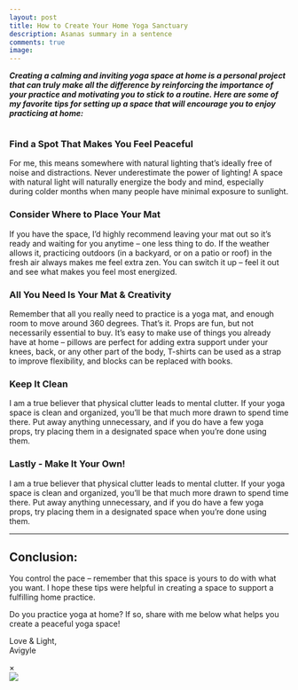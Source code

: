 ```yaml
---
layout: post
title: How to Create Your Home Yoga Sanctuary
description: Asanas summary in a sentence
comments: true
image: 
---
```

<p>
<i><strong>Creating a calming and inviting yoga space at home is a personal project that can truly make all the difference by reinforcing the importance of your practice and motivating you to stick to a routine. Here are some of my favorite tips for setting up a space that will encourage you to enjoy practicing at home:</strong></i>
<p>

<span class="image right hover-img"><img onclick="openModal();currentSlide(1)" src="{% link assets/images/homespace1.webp %}" alt="" /></span>
<h3>Find a Spot That Makes You Feel Peaceful</h3>
<p>
For me, this means somewhere with natural lighting that’s ideally free of noise and distractions. Never underestimate the power of lighting! A space with natural light will naturally energize the body and mind, especially during colder months when many people have minimal exposure to sunlight.

<h3>Consider Where to Place Your Mat</h3>
<p>
If you have the space, I’d highly recommend leaving your mat out so it’s ready and waiting for you anytime – one less thing to do. If the weather allows it, practicing outdoors (in a backyard, or on a patio or roof) in the fresh air always makes me feel extra zen. You can switch it up – feel it out and see what makes you feel most energized.

<h3>All You Need Is Your Mat & Creativity</h3>
<p>
Remember that all you really need to practice is a yoga mat, and enough room to move around 360 degrees. That’s it. Props are fun, but not necessarily essential to buy. It’s easy to make use of things you already have at home – pillows are perfect for adding extra support under your knees, back, or any other part of the body, T-shirts can be used as a strap to improve flexibility, and blocks can be replaced with books.

<h3>Keep It Clean</h3>
<p>
I am a true believer that physical clutter leads to mental clutter. If your yoga space is clean and organized, you’ll be that much more drawn to spend time there. Put away anything unnecessary, and if you do have a few yoga props, try placing them in a designated space when you’re done using them.

<h3>Lastly - Make It Your Own!</h3>
<p>
I am a true believer that physical clutter leads to mental clutter. If your yoga space is clean and organized, you’ll be that much more drawn to spend time there. Put away anything unnecessary, and if you do have a few yoga props, try placing them in a designated space when you’re done using them.

<hr/>
<h2>Conclusion:</h2>
<p>
You control the pace – remember that this space is yours to do with what you want. I hope these tips were helpful in creating a space to support a fulfilling home practice.
<p>
Do you practice yoga at home? If so, share with me below what helps you create a peaceful yoga space!
<p>
Love & Light,<br/>
Avigyle


<!-- The Modal/Lightbox -->
<div id="slideModal" class="slide-modal">
	<!-- The Close button -->
	<span class="close" onclick="closeModal()">&times;</span>
	<!-- Modal content -->
	<div class="modal-content">
		<!-- The slides\images -->
		<!-- Start ROW 1 -->
		<div class="mySlides">
			<img class="popImage" src="{% link assets/images/homespace1.webp %}">
		</div>
  	</div>
</div>

<!-- Calling the JavaScript code -->
<script src="{{ '/assets/js/gallery.js' | relative_url }}"></script>
